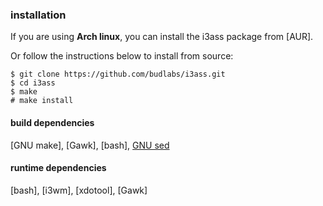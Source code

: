 
### installation

If you are using **Arch linux**, you can install
the i3ass package from [AUR].

Or follow the instructions below to install from source:  

``` text
$ git clone https://github.com/budlabs/i3ass.git
$ cd i3ass
$ make
# make install
```

#### build dependencies
[GNU make], [Gawk], [bash], [GNU sed](https://www.gnu.org/software/sed/)  

#### runtime dependencies
[bash], [i3wm], [xdotool], [Gawk]  
